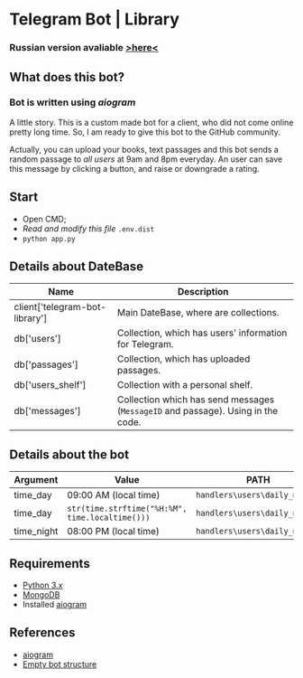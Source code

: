 # Telegram Bot | Library
### Russian version avaliable [>here<](README.md)

## What does this bot?
### **Bot is written using _aiogram_**

A little story. This is a custom made bot for a client, who did not
come online pretty long time. So, I am ready to give this bot to the GitHub community.

Actually, you can upload your books, text passages and this bot sends a random
passage to _all users_ at 9am and 8pm everyday. An user can save this message by clicking a button,
and raise or downgrade a rating. 


## Start
- Open CMD;
- _Read and modify this file_ `.env.dist`
- `python app.py`

## Details about DateBase
| Name | Description |
| --- | --- |
| client['telegram-bot-library'] | Main DateBase, where are collections.
| db['users'] | Collection, which has users' information for Telegram.
| db['passages'] | Collection, which has uploaded passages.
| db['users_shelf'] | Collection with a personal shelf.
| db['messages'] | Collection which has send messages (`MessageID` and passage). Using in the code.

## Details about the bot
| Argument | Value | PATH |
| --- | --- | --- |
| time_day | 09:00 AM (local time) | `handlers\users\daily_msg.py`|
| time_day| `str(time.strftime("%H:%M", time.localtime()))` | `handlers\users\daily_msg.py`|
| time_night | 08:00 PM (local time) | `handlers\users\daily_msg.py`|


## Requirements
- [Python 3.x](https://www.python.org/)
- [MongoDB](https://www.mongodb.com/)
- Installed [aiogram](https://github.com/aiogram/aiogram)

## References
- [aiogram](https://github.com/aiogram/aiogram)
- [Empty bot structure](https://youtu.be/fob8oQOjB2Q)

